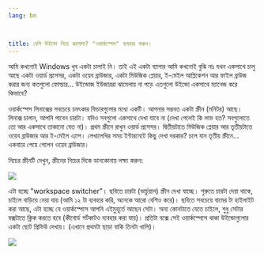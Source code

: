 ```yaml
---
lang: bn



title: বেশি উইন্ডো নিয়ে ঝামেলা? "ওয়ার্কস্পেস" ব্যবহার করুন।
---
```


আমি কখনোই Windows খুব একটা চালাই নি। তাই এই একটা ব্যাপার আমি কখনোই বুঝি নাঃ যখন একসাথে চালু আছে একটা ওয়ার্ড প্রসেসর, একটা ওয়েব ব্রাউজার, একটা মিউজিক প্লেয়ার, ই-মেইল আপ্লিকেশন আর ফাইল ব্রাউজ করার জন্য কতগুলো ফোল্ডার... উইন্ডোজ ইউজাররা ঝামেলায় না পড়ে এতগুলো উইন্ডো একসাথে ম্যানেজ করে কিভাবে?

ওয়ার্কস্পেস লিনাক্সের সবচেয়ে চমৎকার ফিচারগুলোর মধ্যে একটি। আপনার সম্ভবত একটা স্ক্রীন (মনিটর) আছে। লিনাক্স চালান, আপনি পাবেন চারটা। যদিও সবগুলো একসাথে দেখা যাবে না (দেখা গেলেই কি লাভ হত? সবগুলোতে তো আর একসাথে তাকানো যেত না)। প্রথম স্ক্রীনে রাখুন ওয়ার্ড প্রসেসর। দ্বিতীয়টাতে মিউজিক প্লেয়ার আর তৃতীয়টাতে ওয়েব ব্রাউজার আর ই-মেইল এ্যাপ। লেখালেখির সময় ইন্টারনেটে কিছু দেখা দরকার? চলে যান তৃতীয় স্ক্রীনে... একবারে পেয়ে গেলেন ওয়েব ব্রাউজার।

নিচের স্ক্রীনটি দেখুন, স্ক্রীনের নিচের দিকে ডানকোনায় লক্ষ্য করুন:

<img src="Images/workspaces.png" border="0"/>

এটা হচ্ছে "workspace switcher"। ছবিতে চারটা (ভার্চুয়াল) স্ক্রীন দেখা যাচ্ছে। শুরুতে চারটা দেয়া থাকে, চাইলে বাড়িয়ে নেয়া যায় (আমি ১২ টা ব্যবহার করি, অনেকে আরো বেশিও করে)। ছবিতে সবচেয়ে বামের টা হাইলাইট করা আছে, এটা হচ্ছে যে ওয়ার্কস্পেসে আপনি এইমুহূর্তে আছেন সেটা। অন্য কোনটাতে যেতে চাইলে, শুধু সেটার বক্সটাতে ক্লিক করতে হবে (কীবোর্ড শর্টকাটও ব্যবহার করা যায়)। প্রতিটা বক্সে সেই ওয়ার্কস্পেসে থাকা উইন্ডোগুলোর একটা ছোট প্রিভিউ দেখায়। (এখানে প্রথমটা ছাড়া বাকি তিনটা খালি)।

<img src="Images/workspaces_full.png" border="0"/>




